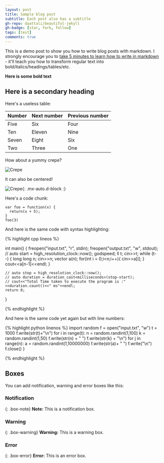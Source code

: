 ```yaml
---
layout: post
title: Sample blog post
subtitle: Each post also has a subtitle
gh-repo: daattali/beautiful-jekyll
gh-badge: [star, fork, follow]
tags: [test]
comments: true
---
```


This is a demo post to show you how to write blog posts with markdown.  I strongly encourage you to [take 5 minutes to learn how to write in markdown](https://markdowntutorial.com/) - it'll teach you how to transform regular text into bold/italics/headings/tables/etc.

**Here is some bold text**

## Here is a secondary heading

Here's a useless table:

| Number | Next number | Previous number |
| :------ |:--- | :--- |
| Five | Six | Four |
| Ten | Eleven | Nine |
| Seven | Eight | Six |
| Two | Three | One |


How about a yummy crepe?

![Crepe](https://s3-media3.fl.yelpcdn.com/bphoto/cQ1Yoa75m2yUFFbY2xwuqw/348s.jpg)

It can also be centered!

![Crepe](https://s3-media3.fl.yelpcdn.com/bphoto/cQ1Yoa75m2yUFFbY2xwuqw/348s.jpg){: .mx-auto.d-block :}

Here's a code chunk:

~~~
var foo = function(x) {
  return(x + 5);
}
foo(3)
~~~

And here is the same code with syntax highlighting:


{% highlight cpp lineos %}


int main()
{
    freopen("input.txt", "r", stdin);
    freopen("output.txt", "w", stdout);
    // auto start = high_resolution_clock::now();
    godspeed;
        ll t;
        cin>>t;
    while (t--)
    {
        long long n;
        cin>>n;
        vector<long long> a(n);
        for(int i = 0;i<n;i++){
            cin>>a[i];
        }
        cout<<a[n-1]<<endl;
    }

    // auto stop = high_resolution_clock::now();
    // auto duration = duration_cast<milliseconds>(stop-start);
    // cout<<"Total Time taken to execute the program is :"<<duration.count()<<" ms"<<endl;
    return 0;
}
                              
{% endhighlight %}

And here is the same code yet again but with line numbers:

{% highlight python linenos %}
import random
f = open("input.txt", "w")
t = 1000
f.write(str(t)+"\n")
for i in range(t):
    n = random.randint(1,100)
    k = random.randint(1,50)
    f.write(str(n) + " ")
    f.write(str(k) + "\n")
    for j in range(n):
        a = random.randint(1,10000000)
        f.write(str(a)+ " ")
    f.write("\n")
f.close()
}
                              
{% endhighlight %}

## Boxes
You can add notification, warning and error boxes like this:

### Notification

{: .box-note}
**Note:** This is a notification box.

### Warning

{: .box-warning}
**Warning:** This is a warning box.

### Error

{: .box-error}
**Error:** This is an error box.
